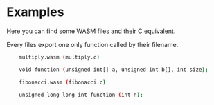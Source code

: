 # Examples

Here you can find some WASM files and their C equivalent.

Every files export one only function called by their filename.

``` bash
    multiply.wasm (multiply.c)

    void function (unsigned int[] a, unsigned int b[], int size);
```

``` bash
    fibonacci.wasm (fibonacci.c)

    unsigned long long int function (int n);
```